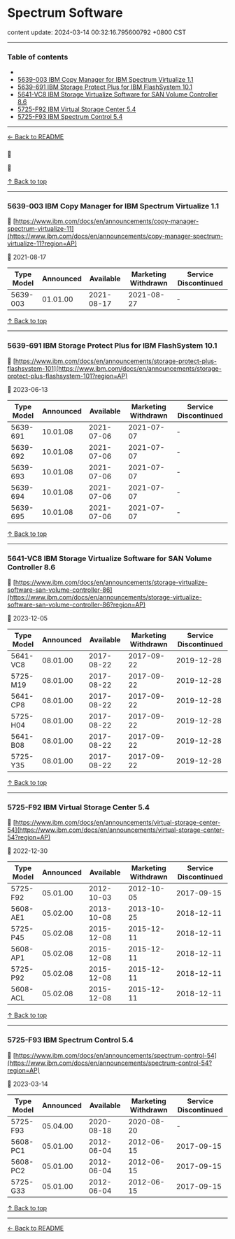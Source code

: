 # Spectrum Software

content update: 2024-03-14 00:32:16.795600792 +0800 CST

---

### Table of contents


- [](#)
- [5639-003 IBM Copy Manager for IBM Spectrum Virtualize 1.1](#5639-003-ibm-copy-manager-for-ibm-spectrum-virtualize-11)
- [5639-691 IBM Storage Protect Plus for IBM FlashSystem 10.1](#5639-691-ibm-storage-protect-plus-for-ibm-flashsystem-101)
- [5641-VC8 IBM Storage Virtualize Software for SAN Volume Controller 8.6](#5641-vc8-ibm-storage-virtualize-software-for-san-volume-controller-86)
- [5725-F92 IBM Virtual Storage Center 5.4](#5725-f92-ibm-virtual-storage-center-54)
- [5725-F93 IBM Spectrum Control 5.4](#5725-f93-ibm-spectrum-control-54)

---

[← Back to README](../README.md)





### 

🔗 [](?region=AP)

📅 







[↑ Back to top](#table-of-contents)

---





### 5639-003 IBM Copy Manager for IBM Spectrum Virtualize 1.1

🔗 [https://www.ibm.com/docs/en/announcements/copy-manager-spectrum-virtualize-11](https://www.ibm.com/docs/en/announcements/copy-manager-spectrum-virtualize-11?region=AP)

📅 2021-08-17

| Type Model | Announced | Available | Marketing Withdrawn | Service Discontinued |
| --- | --- | --- | --- | --- |
| 5639-003 | 01.01.00 | 2021-08-17 | 2021-08-27 | - |






[↑ Back to top](#table-of-contents)

---





### 5639-691 IBM Storage Protect Plus for IBM FlashSystem 10.1

🔗 [https://www.ibm.com/docs/en/announcements/storage-protect-plus-flashsystem-101](https://www.ibm.com/docs/en/announcements/storage-protect-plus-flashsystem-101?region=AP)

📅 2023-06-13

| Type Model | Announced | Available | Marketing Withdrawn | Service Discontinued |
| --- | --- | --- | --- | --- |
| 5639-691 | 10.01.08 | 2021-07-06 | 2021-07-07 | - |
| 5639-692 | 10.01.08 | 2021-07-06 | 2021-07-07 | - |
| 5639-693 | 10.01.08 | 2021-07-06 | 2021-07-07 | - |
| 5639-694 | 10.01.08 | 2021-07-06 | 2021-07-07 | - |
| 5639-695 | 10.01.08 | 2021-07-06 | 2021-07-07 | - |






[↑ Back to top](#table-of-contents)

---





### 5641-VC8 IBM Storage Virtualize Software for SAN Volume Controller 8.6

🔗 [https://www.ibm.com/docs/en/announcements/storage-virtualize-software-san-volume-controller-86](https://www.ibm.com/docs/en/announcements/storage-virtualize-software-san-volume-controller-86?region=AP)

📅 2023-12-05

| Type Model | Announced | Available | Marketing Withdrawn | Service Discontinued |
| --- | --- | --- | --- | --- |
| 5641-VC8 | 08.01.00 | 2017-08-22 | 2017-09-22 | 2019-12-28 |
| 5725-M19 | 08.01.00 | 2017-08-22 | 2017-09-22 | 2019-12-28 |
| 5641-CP8 | 08.01.00 | 2017-08-22 | 2017-09-22 | 2019-12-28 |
| 5725-H04 | 08.01.00 | 2017-08-22 | 2017-09-22 | 2019-12-28 |
| 5641-B08 | 08.01.00 | 2017-08-22 | 2017-09-22 | 2019-12-28 |
| 5725-Y35 | 08.01.00 | 2017-08-22 | 2017-09-22 | 2019-12-28 |






[↑ Back to top](#table-of-contents)

---





### 5725-F92 IBM Virtual Storage Center 5.4

🔗 [https://www.ibm.com/docs/en/announcements/virtual-storage-center-54](https://www.ibm.com/docs/en/announcements/virtual-storage-center-54?region=AP)

📅 2022-12-30

| Type Model | Announced | Available | Marketing Withdrawn | Service Discontinued |
| --- | --- | --- | --- | --- |
| 5725-F92 | 05.01.00 | 2012-10-03 | 2012-10-05 | 2017-09-15 |
| 5608-AE1 | 05.02.00 | 2013-10-08 | 2013-10-25 | 2018-12-11 |
| 5725-P45 | 05.02.08 | 2015-12-08 | 2015-12-11 | 2018-12-11 |
| 5608-AP1 | 05.02.08 | 2015-12-08 | 2015-12-11 | 2018-12-11 |
| 5725-P92 | 05.02.08 | 2015-12-08 | 2015-12-11 | 2018-12-11 |
| 5608-ACL | 05.02.08 | 2015-12-08 | 2015-12-11 | 2018-12-11 |






[↑ Back to top](#table-of-contents)

---





### 5725-F93 IBM Spectrum Control 5.4

🔗 [https://www.ibm.com/docs/en/announcements/spectrum-control-54](https://www.ibm.com/docs/en/announcements/spectrum-control-54?region=AP)

📅 2023-03-14

| Type Model | Announced | Available | Marketing Withdrawn | Service Discontinued |
| --- | --- | --- | --- | --- |
| 5725-F93 | 05.04.00 | 2020-08-18 | 2020-08-20 | - |
| 5608-PC1 | 05.01.00 | 2012-06-04 | 2012-06-15 | 2017-09-15 |
| 5608-PC2 | 05.01.00 | 2012-06-04 | 2012-06-15 | 2017-09-15 |
| 5725-G33 | 05.01.00 | 2012-06-04 | 2012-06-15 | 2017-09-15 |






[↑ Back to top](#table-of-contents)

---



[← Back to README](../README.md)